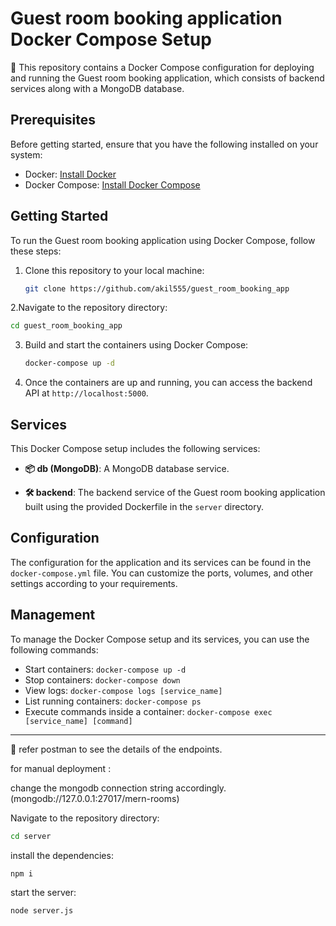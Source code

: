 # Guest room booking application Docker Compose Setup

🚀 This repository contains a Docker Compose configuration for deploying and running the Guest room booking application, which consists of backend services along with a MongoDB database.

## Prerequisites

Before getting started, ensure that you have the following installed on your system:

- Docker: [Install Docker](https://docs.docker.com/get-docker/)
- Docker Compose: [Install Docker Compose](https://docs.docker.com/compose/install/)

## Getting Started

To run the Guest room booking application using Docker Compose, follow these steps:

1. Clone this repository to your local machine:

   ```bash
   git clone https://github.com/akil555/guest_room_booking_app
   ```
2.Navigate to the repository directory:

   ```bash
   cd guest_room_booking_app
   ```

3. Build and start the containers using Docker Compose:

   ```bash
   docker-compose up -d
   ```

4. Once the containers are up and running, you can access the backend API at `http://localhost:5000`.

## Services

This Docker Compose setup includes the following services:

- **📦 db (MongoDB)**: A MongoDB database service.

- **🛠️ backend**: The backend service of the Guest room booking application built using the provided Dockerfile in the `server` directory.

## Configuration

The configuration for the application and its services can be found in the `docker-compose.yml` file. You can customize the ports, volumes, and other settings according to your requirements.

## Management

To manage the Docker Compose setup and its services, you can use the following commands:

- Start containers: `docker-compose up -d`
- Stop containers: `docker-compose down`
- View logs: `docker-compose logs [service_name]`
- List running containers: `docker-compose ps`
- Execute commands inside a container: `docker-compose exec [service_name] [command]`
--- 


🚀 refer postman to see the details of the endpoints.

for manual deployment :

change the mongodb connection string accordingly.(mongodb://127.0.0.1:27017/mern-rooms)

Navigate to the repository directory:

 ```bash
 cd server
   ```

install the dependencies:

   ```bash
npm i
   ```

start the server:

   ```bash
node server.js
   ```
